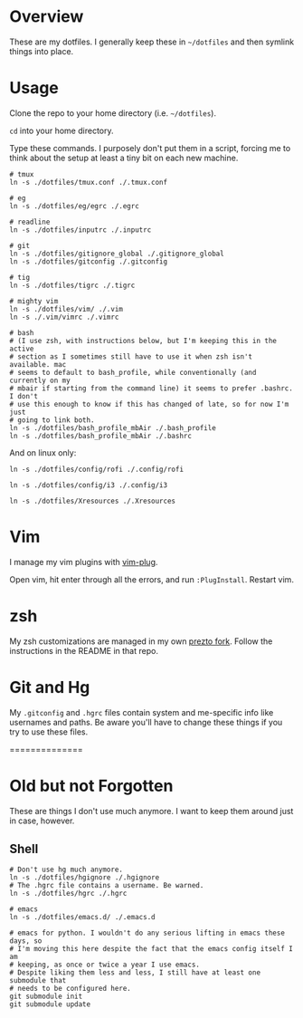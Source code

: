 # Overview

These are my dotfiles. I generally keep these in `~/dotfiles` and then symlink
things into place.

# Usage

Clone the repo to your home directory (i.e. `~/dotfiles`).

`cd` into your home directory.

Type these commands. I purposely don't put them in a script, forcing me to
think about the setup at least a tiny bit on each new machine.

```shell
# tmux
ln -s ./dotfiles/tmux.conf ./.tmux.conf

# eg
ln -s ./dotfiles/eg/egrc ./.egrc

# readline
ln -s ./dotfiles/inputrc ./.inputrc

# git
ln -s ./dotfiles/gitignore_global ./.gitignore_global
ln -s ./dotfiles/gitconfig ./.gitconfig

# tig
ln -s ./dotfiles/tigrc ./.tigrc

# mighty vim
ln -s ./dotfiles/vim/ ./.vim
ln -s ./.vim/vimrc ./.vimrc

# bash
# (I use zsh, with instructions below, but I'm keeping this in the active
# section as I sometimes still have to use it when zsh isn't available. mac
# seems to default to bash_profile, while conventionally (and currently on my
# mbair if starting from the command line) it seems to prefer .bashrc. I don't
# use this enough to know if this has changed of late, so for now I'm just
# going to link both.
ln -s ./dotfiles/bash_profile_mbAir ./.bash_profile
ln -s ./dotfiles/bash_profile_mbAir ./.bashrc

```

And on linux only:

```shell
ln -s ./dotfiles/config/rofi ./.config/rofi

ln -s ./dotfiles/config/i3 ./.config/i3

ln -s ./dotfiles/Xresources ./.Xresources
```

# Vim

I manage my vim plugins with [vim-plug](https://github.com/junegunn/vim-plug).

Open vim, hit enter through all the errors, and run `:PlugInstall`. Restart
vim.


# zsh

My zsh customizations are managed in my own
[prezto fork](https://github.com/srsudar/prezto). Follow the instructions in
the README in that repo.


# Git and Hg

My `.gitconfig` and `.hgrc` files contain system and me-specific info like
usernames and paths. Be aware you'll have to change these things if you try to
use these files.

==============
# Old but not Forgotten

These are things I don't use much anymore. I want to keep them around just in
case, however.

## Shell
```
# Don't use hg much anymore.
ln -s ./dotfiles/hgignore ./.hgignore
# The .hgrc file contains a username. Be warned.
ln -s ./dotfiles/hgrc ./.hgrc

# emacs
ln -s ./dotfiles/emacs.d/ ./.emacs.d 

# emacs for python. I wouldn't do any serious lifting in emacs these days, so
# I'm moving this here despite the fact that the emacs config itself I am
# keeping, as once or twice a year I use emacs.
# Despite liking them less and less, I still have at least one submodule that
# needs to be configured here.
git submodule init
git submodule update
```

